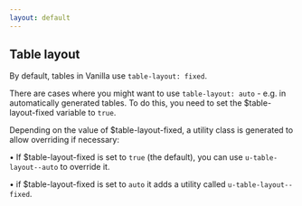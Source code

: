 ```yaml
---
layout: default
---
```


## Table layout

By default, tables in Vanilla use `table-layout: fixed`.

There are cases where you might want to use `table-layout: auto` - e.g. in automatically generated tables. To do this, you need to set the $table-layout-fixed variable to `true`.

Depending on the value of $table-layout-fixed, a utility class is generated to allow overriding if necessary:

• If $table-layout-fixed is set to `true` (the default), you can use `u-table-layout--auto` to override it.

• if $table-layout-fixed is set to `auto` it adds a utility called `u-table-layout--fixed`.
